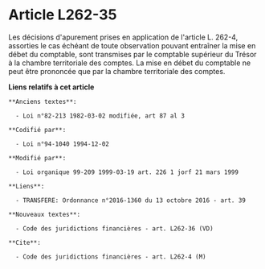 # Article L262-35

Les décisions d'apurement prises en application de l'article L. 262-4, assorties le cas échéant de toute observation pouvant
entraîner la mise en débet du comptable, sont transmises par le comptable supérieur du Trésor à la chambre territoriale des
comptes. La mise en débet du comptable ne peut être prononcée que par la chambre territoriale des comptes.

**Liens relatifs à cet article**

	**Anciens textes**:

	  - Loi n°82-213 1982-03-02 modifiée, art 87 al 3

	**Codifié par**:

	  - Loi n°94-1040 1994-12-02

	**Modifié par**:

	  - Loi organique 99-209 1999-03-19 art. 226 1 jorf 21 mars 1999

	**Liens**:

	  - TRANSFERE: Ordonnance n°2016-1360 du 13 octobre 2016 - art. 39

	**Nouveaux textes**:

	  - Code des juridictions financières - art. L262-36 (VD)

	**Cite**:

	  - Code des juridictions financières - art. L262-4 (M)
